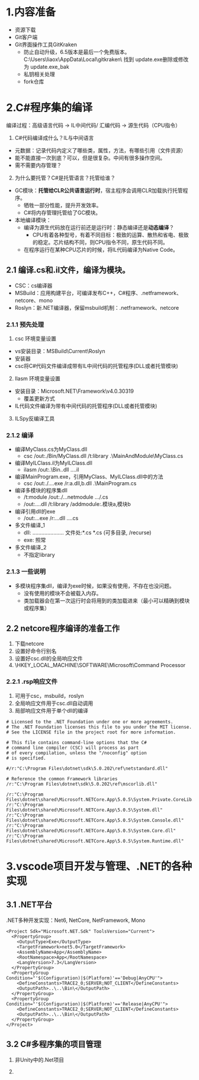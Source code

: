 # 1.内容准备
- 资源下载
- Git客户端
- Git界面操作工具GitKraken
  - 防止自动升级，6.5版本是最后一个免费版本。C:\Users\liaox\AppData\Local\gitkraken\ 找到 update.exe删除或修改为 update.exe_bak
  - 私钥相关处理
  - fork仓库

# 2.C#程序集的编译
编译过程：高级语言代码 -> IL中间代码/ 汇编代码 -> 源生代码（CPU指令）

1. C#代码编译成什么？IL与中间语言
- 元数据：记录代码内定义了哪些类，属性，方法，有哪些引用（文件资源）
- 能不能直接一次到底？可以，但是很复杂。中间有很多操作空间。
- 需不需要内存管理？

2. 为什么要托管？C#是托管语言？托管给谁？
- GC模块：**托管给CLR公共语言运行时**，宿主程序会调用CLR加载执行托管程序。
  - 牺牲一部分性能，提升开发效率。
  - C#将内存管理托管给了GC模块。
- 本地编译模块：
  - 编译为源生代码放在运行前还是运行时：静态编译还是**动态编译**？
    - CPU有着各种型号，有着不同目标：极致的运算、散热和省电、极致的稳定。芯片结构不同，则CPU指令不同，原生代码不同。
  - 在程序运行在某种CPU芯片的时候，将IL代码编译为Native Code。

## 2.1 编译.cs和.il文件，编译为模块。
- CSC：cs编译器
- MSBuild：应用构建平台，可编译发布C++，C#程序、.netframework、netcore、mono
- Roslyn：新.NET编译器，保留msbuild机制：.netframework、netcore

### 2.1.1 预先处理
1. csc 环境变量设置
  - vs安装目录：MSBuild\Current\Roslyn
  - 安装器
  - csc将C#代码文件编译成带有IL中间代码的托管程序(DLL或者托管模块)
2. llasm 环境变量设置
  - 安装目录：Microsoft.NET\Framework\v4.0.30319
    - 覆盖更新方式
  - IL代码文件编译为带有中间代码的托管程序(DLL或者托管模块)

3. ILSpy反编译工具

### 2.1.2 编译
- 编译MyClass.cs为MyClass.dll
  - csc /out:./Bin/MyClass.dll /t:library .\MainAndModule\MyClass.cs
- 编译MyILClass.il为MyILClass.dll
  - ilasm /out:.\Bin\..dll ....il
- 编译MainProgram.exe，引用MyClass、MyILClass.dll中的方法
  - csc /out:./....exe /r:a.dll,b.dll .\MainProgram.cs
- 编译多模块的程序集dll
  - /t:module /out:./...netmodule .../.cs
  - /out:....dll /t:library /addmodule:.模块a,模块b
- 编译引用dll的exe
  - /out:...exe /r:...dll .\...cs
- 多文件编译_1
  - dll: ..................... 文件处:*.cs *.cs (可多目录, /recurse)
  - exe: 照常
- 多文件编译_2
  - 不指定library

### 2.1.3 一些说明
- 多模块程序集dll，编译为exe时候，如果没有使用，不存在也没问题。
  - 没有使用的模块不会被载入内存。
  - 类加载器会在第一次运行时会将用到的类加载进来（最小可以精确到模块或程序集）

## 2.2 netcore程序编译的准备工作
1. 下载netcore
2. 设置好命令行别名
3. 设置好csc.dll的全局响应文件
4. \HKEY_LOCAL_MACHINE\SOFTWARE\Microsoft\Command Processor

### 2.2.1 .rsp响应文件
1. 可用于csc，msbuild，roslyn
2. 全局响应文件用于csc.dll自动调用
3. 局部响应文件用于单个dll的编译

``` csc.rsp
# Licensed to the .NET Foundation under one or more agreements.
# The .NET Foundation licenses this file to you under the MIT license.
# See the LICENSE file in the project root for more information.

# This file contains command-line options that the C#
# command line compiler (CSC) will process as part
# of every compilation, unless the "/noconfig" option
# is specified. 

#/r:"C:\Program Files\dotnet\sdk\5.0.202\ref\netstandard.dll"

# Reference the common Framework libraries
/r:"C:\Program Files\dotnet\sdk\5.0.202\ref\mscorlib.dll"

/r:"C:\Program Files\dotnet\shared\Microsoft.NETCore.App\5.0.5\System.Private.CoreLib.dll"
/r:"C:\Program Files\dotnet\shared\Microsoft.NETCore.App\5.0.5\System.dll"
/r:"C:\Program Files\dotnet\shared\Microsoft.NETCore.App\5.0.5\System.Console.dll"
/r:"C:\Program Files\dotnet\shared\Microsoft.NETCore.App\5.0.5\System.Core.dll"
/r:"C:\Program Files\dotnet\shared\Microsoft.NETCore.App\5.0.5\System.Runtime.dll"
```

# 3.vscode项目开发与管理、.NET的各种实现

## 3.1 .NET平台
.NET多种开发实现：Net6, NetCore, NetFramework, Mono

```
<Project Sdk="Microsoft.NET.Sdk" ToolsVersion="Current">
  <PropertyGroup>
    <OutputType>Exe</OutputType>
    <TargetFramework>net5.0</TargetFramework>
    <AssemblyName>App</AssemblyName>
    <RootNamespace>App</RootNamespace>
    <LangVersion>7.3</LangVersion>
  </PropertyGroup>
  <PropertyGroup Condition="'$(Configuration)|$(Platform)'=='Debug|AnyCPU'">
    <DefineConstants>TRACE2_0;SERVER;NOT_CLIENT</DefineConstants>
    <OutputPath>..\..\Bin\</OutputPath>
  </PropertyGroup>
  <PropertyGroup Condition="'$(Configuration)|$(Platform)'=='Release|AnyCPU'">
    <DefineConstants>TRACE2_0;SERVER;NOT_CLIENT</DefineConstants>
    <OutputPath>..\..\Bin\</OutputPath>
  </PropertyGroup>
</Project>
```

## 3.2 C#多程序集的项目管理
1. 非Unity中的.Net项目

2.